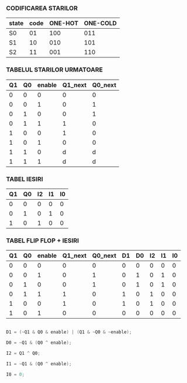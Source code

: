 ### CODIFICAREA STARILOR

| state | code | ONE-HOT | ONE-COLD |
| ----- | ---- | ------- | -------- |
| S0    | 01   | 100     | 011      |
| S1    | 10   | 010     | 101      |
| S2    | 11   | 001     | 110      |
### TABELUL STARILOR URMATOARE

| Q1  | Q0  | enable | Q1_next | Q0_next |
| --- | --- | ------ | ------- | ------- |
| 0   | 0   | 0      | 0       | 0       |
| 0   | 0   | 1      | 0       | 1       |
| 0   | 1   | 0      | 0       | 1       |
| 0   | 1   | 1      | 1       | 0       |
| 1   | 0   | 0      | 1       | 0       |
| 1   | 0   | 1      | 0       | 0       |
| 1   | 1   | 0      | d       | d       |
| 1   | 1   | 1      | d       | d       |

### TABEL IESIRI

| Q1  | Q0  | I2  | I1  | I0  |
| --- | --- | --- | --- | --- |
| 0   | 0   | 0   | 0   | 0   |
| 0   | 1   | 0   | 1   | 0   |
| 1   | 0   | 1   | 0   | 0   |
### TABEL FLIP FLOP + IESIRI

| Q1  | Q0  | enable | Q1_next | Q0_next | D1  | D0  | I2  | I1  | I0  |
| --- | --- | ------ | ------- | ------- | --- | --- | --- | --- | --- |
| 0   | 0   | 0      | 0       | 0       | 0   | 0   | 0   | 0   | 0   |
| 0   | 0   | 1      | 0       | 1       | 0   | 1   | 0   | 1   | 0   |
| 0   | 1   | 0      | 0       | 1       | 0   | 1   | 0   | 1   | 0   |
| 0   | 1   | 1      | 1       | 0       | 1   | 0   | 1   | 0   | 0   |
| 1   | 0   | 0      | 1       | 0       | 1   | 0   | 1   | 0   | 0   |
| 1   | 0   | 1      | 0       | 0       | 0   | 0   | 0   | 0   | 0   |
```verilog

D1 = (~Q1 & Q0 & enable) | (Q1 & ~Q0 & ~enable);

D0 = ~Q1 & (Q0 ^ enable);

I2 = Q1 ^ Q0;

I1 = ~Q1 & (Q0 ^ enable);

I0 = 0;

```